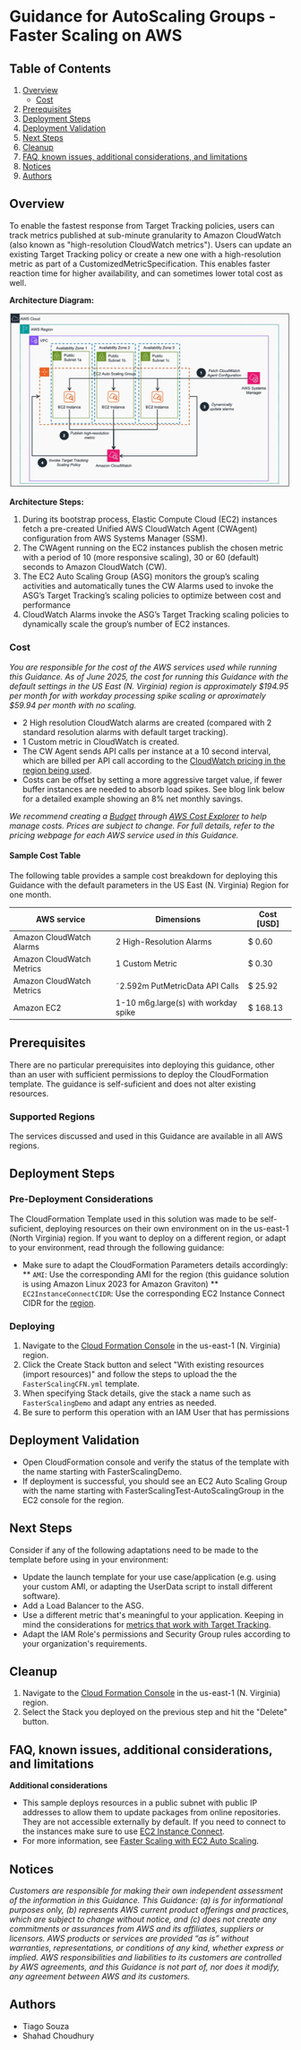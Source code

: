 # Guidance for AutoScaling Groups - Faster Scaling on AWS

## Table of Contents

1. [Overview](#overview)
    - [Cost](#cost)
2. [Prerequisites](#prerequisites)
3. [Deployment Steps](#deployment-steps)
4. [Deployment Validation](#deployment-validation)
5. [Next Steps](#next-steps)
6. [Cleanup](#cleanup)
7. [FAQ, known issues, additional considerations, and limitations](#faq-known-issues-additional-considerations-and-limitations)
8. [Notices](#notices)
9. [Authors](#authors)

## Overview
To enable the fastest response from Target Tracking policies, users can track metrics published at sub-minute granularity to Amazon CloudWatch (also known as "high-resolution CloudWatch metrics"). 
Users can update an existing Target Tracking policy or create a new one with a high-resolution metric as part of a CustomizedMetricSpecification. This enables faster reaction time for higher availability, and can sometimes lower total cost as well.

**Architecture Diagram:**

![Repository Structure Diagram](./assets/faster_auto_scaling_ref_arch.jpg)

**Architecture Steps:**

1. During its bootstrap process, Elastic Compute Cloud (EC2) instances fetch a pre-created Unified AWS CloudWatch Agent (CWAgent) configuration from AWS Systems Manager (SSM).
2. The CWAgent running on the EC2 instances publish the chosen metric with a period of 10 (more responsive scaling), 30 or 60 (default) seconds to Amazon CloudWatch (CW).
3. The EC2 Auto Scaling Group (ASG) monitors the group’s scaling activities and automatically tunes the CW Alarms used to invoke the ASG’s Target Tracking’s scaling policies
 to optimize between cost and performance
4. CloudWatch Alarms invoke the ASG’s Target Tracking scaling policies to dynamically scale the group’s number of EC2 instances.

### Cost 
_You are responsible for the cost of the AWS services used while running this Guidance. As of June 2025, the cost for running this Guidance with the default settings in the US East (N. Virginia) region is approximately $194.95 per month for with workday processing spike scaling or aproximately $59.94 per month with no scaling._

* 2 High resolution CloudWatch alarms are created (compared with 2 standard resolution alarms with default target tracking).
* 1 Custom metric in CloudWatch is created.
* The CW Agent sends API calls per instance at a 10 second interval, which are billed per API call according to the [CloudWatch pricing in the region being used](https://aws.amazon.com/cloudwatch/pricing/).
* Costs can be offset by setting a more aggressive target value, if fewer buffer instances are needed to absorb load spikes.  See blog link below for a detailed example showing an 8% net monthly savings.

_We recommend creating a [Budget](https://docs.aws.amazon.com/cost-management/latest/userguide/budgets-managing-costs.html) through [AWS Cost Explorer](https://aws.amazon.com/aws-cost-management/aws-cost-explorer/) to help manage costs. Prices are subject to change. For full details, refer to the pricing webpage for each AWS service used in this Guidance._

#### Sample Cost Table 
The following table provides a sample cost breakdown for deploying this Guidance with the default parameters in the US East (N. Virginia) Region for one month.

| AWS service  | Dimensions | Cost [USD] |
| ------------------------- | ------------------------- | ------------ |
| Amazon CloudWatch Alarms  | 2 High-Resolution Alarms  | $ 0.60 |
| Amazon CloudWatch Metrics | 1 Custom Metric  | $ 0.30 |
| Amazon CloudWatch Metrics | ˜2.592m PutMetricData API Calls  | $ 25.92 |
| Amazon EC2 | 1-10 m6g.large(s) with workday spike  | $ 168.13 |


## Prerequisites

There are no particular prerequisites into deploying this guidance, other than an user with sufficient permissions to deploy the CloudFormation template. The guidance is self-suficient and does not alter existing resources.

### Supported Regions

The services discussed and used in this Guidance are available in all AWS regions.


## Deployment Steps

### Pre-Deployment Considerations
The CloudFormation Template used in this solution was made to be self-suficient, deploying resources on their own environment on in the us-east-1 (North  Virginia) region. If you want to deploy on a different region, or adapt to your environment, read through the following guidance:

* Make sure to adapt the CloudFormation Parameters details accordingly:
** `AMI`: Use the corresponding AMI for the region (this guidance solution is using Amazon Linux 2023 for Amazon Graviton)
** `EC2InstanceConnectCIDR`: Use the corresponding EC2 Instance Connect CIDR for the [region](https://docs.aws.amazon.com/AWSEC2/latest/UserGuide/ec2-instance-connect-prerequisites.html#ec2-instance-connect-setup-security-group).

### Deploying
1. Navigate to the [Cloud Formation Console](https://us-east-1.console.aws.amazon.com/cloudformation/) in the us-east-1 (N. Virginia) region.
2. Click the Create Stack button and select "With existing resources (import resources)" and follow the steps to upload the the `FasterScalingCFN.yml` template.
3. When specifying Stack details, give the stack a name such as `FasterScalingDemo` and adapt any entries as needed.
4. Be sure to perform this operation with an IAM User that has permissions 

## Deployment Validation
* Open CloudFormation console and verify the status of the template with the name starting with FasterScalingDemo.
* If deployment is successful, you should see an EC2 Auto Scaling Group with the name starting with FasterScalingTest-AutoScalingGroup in the EC2 console for the region.

## Next Steps
Consider if any of the following adaptations need to be made to the template before using in your environment:

* Update the launch template for your use case/application (e.g. using your custom AMI, or adapting the UserData script to install different software).
* Add a Load Balancer to the ASG.
* Use a different metric that's meaningful to your application. Keeping in mind the considerations for [metrics that work with Target Tracking](https://docs.aws.amazon.com/autoscaling/ec2/userguide/as-scaling-target-tracking.html#target-tracking-considerations).
* Adapt the IAM Role's permissions and Security Group rules according to your organization's requirements.


## Cleanup
1. Navigate to the [Cloud Formation Console](https://us-east-1.console.aws.amazon.com/cloudformation/) in the us-east-1 (N. Virginia) region.
2. Select the Stack you deployed on the previous step and hit the "Delete" button.

## FAQ, known issues, additional considerations, and limitations

**Additional considerations**
* This sample deploys resources in a public subnet with public IP addresses to allow them to update packages from online repositories. They are not accessible externally by default. If you need to connect to the instances make sure to use [EC2 Instance Connect](https://docs.aws.amazon.com/AWSEC2/latest/UserGuide/ec2-instance-connect-methods.html#ec2-instance-connect-connecting-console).
* For more information, see [Faster Scaling with EC2 Auto Scaling](https://aws.amazon.com/blogs/compute/faster-scaling-with-amazon-ec2-auto-scaling-target-tracking/).


## Notices
*Customers are responsible for making their own independent assessment of the information in this Guidance. This Guidance: (a) is for informational purposes only, (b) represents AWS current product offerings and practices, which are subject to change without notice, and (c) does not create any commitments or assurances from AWS and its affiliates, suppliers or licensors. AWS products or services are provided “as is” without warranties, representations, or conditions of any kind, whether express or implied. AWS responsibilities and liabilities to its customers are controlled by AWS agreements, and this Guidance is not part of, nor does it modify, any agreement between AWS and its customers.*


## Authors
* Tiago Souza
* Shahad Choudhury
